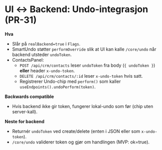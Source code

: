# UI ↔ Backend: Undo-integrasjon (PR-31)

**Hva**
- Slår på `realBackend=true` i `Flags`.
- SmartUndo støtter `performOverride` slik at UI kan kalle `/core/undo` når backend utsteder `undoToken`.
- ContactsPanel:
  - `POST /api/crm/contacts` leser `undoToken` fra body (`{ undoToken }`) **eller** header `x-undo-token`.
  - `DELETE /api/crm/contacts/:id` leser `x-undo-token` hvis satt.
  - Registrerer Undo-chip med `perform()` som kaller `useEndpoints().undoPerform(token)`.

**Backwards compatible**
- Hvis backend ikke gir token, fungerer lokal-undo som før (chip uten server-kall).

**Neste for backend**
- Returnér `undoToken` ved create/delete (enten i JSON eller som `x-undo-token`).
- `/core/undo` validerer token og gjør om handlingen (MVP: ok=true).